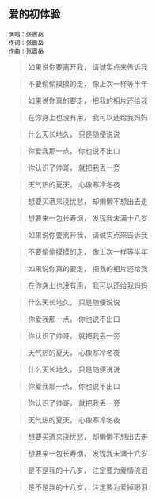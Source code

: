## 爱的初体验

```
演唱：张震岳
作词：张震岳
作曲：张震岳
```

> 如果说你要离开我， 请诚实点来告诉我

> 不要偷偷摸摸的走， 像上次一样等半年

> 如果说你真的要走， 把我的相片还给我

> 在你身上也没有用， 我可以还给我妈妈

> 什么天长地久， 只是随便说说

> 你爱我那一点， 你也说不出口

> 你认识了帅哥， 就把我丢一旁

> 天气热的夏天， 心像寒冷冬夜

> 想要买酒来浇忧愁， 却懒懒不想出去走

> 想要来一包长寿烟， 发现我未满十八岁

> 如果说你要离开我， 请诚实点来告诉我

> 不要偷偷摸摸的走， 像上次一样等半年

> 如果说你真的要走， 把我的相片还给我

> 在你身上也没有用， 我可以还给我妈妈

> 什么天长地久， 只是随便说说

> 你爱我那一点， 你也说不出口

> 你认识了帅哥， 就把我丢一旁

> 天气热的夏天， 心像寒冷冬夜

> 什么天长地久， 只是随便说说

> 你爱我那一点， 你也说不出口

> 你认识了帅哥， 就把我丢一旁

> 天气热的夏天， 心像寒冷冬夜

> 想要买酒来浇忧愁， 却懒懒不想出去走

> 想要来一包长寿烟， 发现我未满十八岁

> 是不是我的十八岁， 注定要为爱情流泪

> 是不是我的十八岁， 注定要为爱掉眼泪